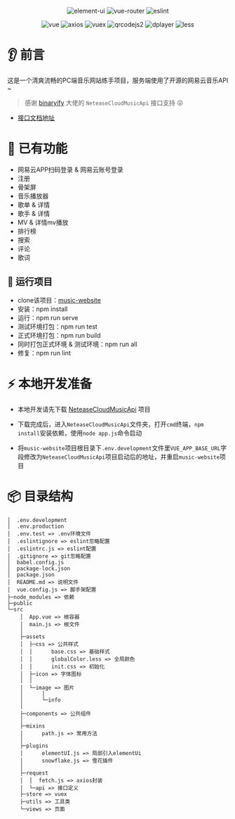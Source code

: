 <div align=center>

![element-ui](https://img.shields.io/badge/element--ui-2.15.3-%23009ad6)
![vue-router](https://img.shields.io/badge/vue--router-3.4.7-brightgreen)
![eslint](https://img.shields.io/badge/eslint-6.7.2-yellow)

</div>

<div align=center>

![vue](https://img.shields.io/badge/vue-2.6.11-%23007d65)
![axios](https://img.shields.io/badge/axios-0.20.0-blue)
![vuex](https://img.shields.io/badge/vuex-3.5.1-red)
![qrcodejs2](https://img.shields.io/badge/qrcodejs2-0.0.2-green)
![dplayer](https://img.shields.io/badge/dplayer-1.26.0-lightgrey)
![less](https://img.shields.io/badge/less-3.0.4-orange)

</div>


# 👂 前言

这是一个清爽流畅的PC端音乐网站练手项目，服务端使用了开源的网易云音乐API ~

> 感谢 [binaryify](https://github.com/Binaryify) 大佬的 `NeteaseCloudMusicApi` 接口支持 😜

- [接口文档地址](https://binaryify.github.io/NeteaseCloudMusicApi)

# 📔 已有功能

- 网易云APP扫码登录 & 网易云账号登录
- 注册
- 骨架屏
- 音乐播放器
- 歌单 & 详情
- 歌手 & 详情
- MV & 详情mv播放
- 排行榜
- 搜索
- 评论
- 歌词

## 🚀 运行项目

- clone该项目：[music-website](https://github.com/wp993080086/music-website.git)
- 安装：npm install
- 运行：npm run serve
- 测试环境打包：npm run test
- 正式环境打包：npm run build
- 同时打包正式环境 & 测试环境：npm run all
- 修复：npm run lint

# ⚡️ 本地开发准备

- 本地开发请先下载 [NeteaseCloudMusicApi](https://github.com/Binaryify/NeteaseCloudMusicApi.git) 项目

- 下载完成后，进入`NeteaseCloudMusicApi`文件夹，打开`cmd`终端，`npm install`安装依赖，使用`node app.js`命令启动

- 将`music-website`项目根目录下`.env.development`文件里`VUE_APP_BASE_URL`字段修改为`NeteaseCloudMusicApi`项目启动后的地址，并重启`music-website`项目

# 📦️ 目录结构

```
│  .env.development
│  .env.production
│  .env.test => .env环境文件
│  .eslintignore => eslint忽略配置
│  .eslintrc.js => eslint配置
│  .gitignore => git忽略配置
│  babel.config.js
│  package-lock.json
│  package.json
│  README.md => 说明文件
│  vue.config.js => 脚手架配置
├─node_modules => 依赖
├─public
└─src
    │  App.vue => 根容器
    │  main.js => 根文件
    │  
    ├─assets
    │  ├─css => 公共样式
    │  │      base.css => 基础样式
    │  │      globalColor.less => 全局颜色
    │  │      init.css => 初始化
    │  ├─icon => 字体图标
    │  │      
    │  └─image => 图片
    │      │  
    │      └─info 
    │              
    ├─components => 公共组件
    │          
    ├─mixins
    │      path.js => 常用方法
    │      
    ├─plugins
    │      elementUI.js => 局部引入elementUi
    │      snowflake.js => 雪花插件
    │      
    ├─request
    │  │  fetch.js => axios封装
    │  └─api => 接口定义
    ├─store => vuex
    ├─utils => 工具类
    └─views => 页面
```
